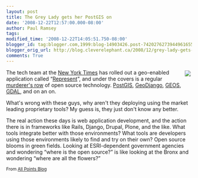 ```yaml
---
layout: post
title: The Grey Lady gets her PostGIS on
date: '2008-12-22T12:57:00.000-08:00'
author: Paul Ramsey
tags: 
modified_time: '2008-12-22T14:05:51.750-08:00'
blogger_id: tag:blogger.com,1999:blog-14903426.post-7420276273944961655
blogger_orig_url: http://blog.cleverelephant.ca/2008/12/grey-lady-gets-her-postgis-on.html
comments: True
---
```


<img src="http://www.officesnapshots.com/wp-content/uploads/2007/10/nytimes_logo.gif" style="float:right;padding:3px;"/>The tech team at the [New York Times](http://www.nytimes.com) has rolled out a geo-enabled application called &ldquo;[Represent](http://open.blogs.nytimes.com/2008/12/22/represent/)&rdquo;, and under the covers is a regular [murderer's row](http://en.wikipedia.org/wiki/Murderers'_Row) of open source technology.  [PostGIS](http://postgis.refractions.net), [GeoDjango](http://geodjango.org), [GEOS](http://trac.osgeo.org/geos), [GDAL](http://www.gdal.org), and on an on.

What's wrong with these guys, why aren't they deploying using the market leading proprietary tools? My guess is, they just don't know any better. 

The real action these days is web application development, and the action there is in frameworks like Rails, Django, Drupal, Plone, and the like.  What tools integrate better with those environments?  What tools are developers using those environments likely to find and try on their own?  Open source blooms in green fields.  Looking at ESRI-dependent government agencies and wondering &ldquo;where is the open source?&rdquo; is like looking at the Bronx and wondering &ldquo;where are all the flowers?&rdquo;

<small>From [All Points Blog](http://apb.directionsmag.com/archives/5187-NY-Times-Geo-App-Offers-Location-based-Political-News-for-New-Yorkers.html)</small>

